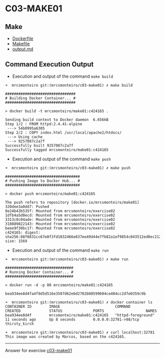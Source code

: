 # C03-MAKE01

## Make
- [Dockerfile](Dockerfile)
- [Makefile](Makefile)
- [output.md](output.md)

## Command Execution Output

- Execution and output of the command `make build`
```
➜  mrcsmonteiro git:(mrcsmonteiro/c03-make01) ✗ make build

################################
# Building Docker Container... #
################################

> docker build -t mrcsmonteiro/make01:c424165 .

Sending build context to Docker daemon  6.656kB
Step 1/2 : FROM httpd:2.4.41-alpine
 ---> 54b0995a6305
Step 2/2 : COPY index.html /usr/local/apache2/htdocs/
 ---> Using cache
 ---> 9257087c2a7f
Successfully built 9257087c2a7f
Successfully tagged mrcsmonteiro/make01:c424165
```

- Execution and output of the command `make push`
```
➜  mrcsmonteiro git:(mrcsmonteiro/c03-make01) ✗ make push

##################################
# Pushing Image to Docker Hub... #
##################################

> docker push mrcsmonteiro/make01:c424165

The push refers to repository [docker.io/mrcsmonteiro/make01]
320dee3a0dd7: Pushed
8e24b43b535f: Mounted from mrcsmonteiro/exercise02
1dfb4a5d0ecd: Mounted from mrcsmonteiro/exercise02
3313c0c04ade: Mounted from mrcsmonteiro/exercise02
310889822143: Mounted from mrcsmonteiro/exercise02
beee9f30bc1f: Mounted from mrcsmonteiro/exercise02
c424165: digest: sha256:88f8831cc67e8f3fd1032466e837ee49d44e7fb82a1ef9854c043512ed0ec212 size: 1569
```

- Execution and output of the command `make run`
```
➜  mrcsmonteiro git:(mrcsmonteiro/c03-make01) ✗ make run

###############################
# Running Docker Container... #
###############################

> docker run -d -p 80 mrcsmonteiro/make01:c424165

bea934ee8d4fa4f9d5d516e3507d62e6d2702b08599604ce404cc2dfe0359c9b

➜  mrcsmonteiro git:(mrcsmonteiro/c03-make01) ✗ docker container ls
CONTAINER ID        IMAGE                         COMMAND              CREATED             STATUS              PORTS                   NAMES
bea934ee8d4f        mrcsmonteiro/make01:c424165   "httpd-foreground"   11 seconds ago      Up 8 seconds        0.0.0.0:32781->80/tcp   thirsty_kirch

➜  mrcsmonteiro git:(mrcsmonteiro/c03-make01) ✗ curl localhost:32781
This image was created by Marcos, based on the c424165.
```

***
Answer for exercise [c03-make01](https://github.com/devopsacademyau/academy/blob/af3225a3436f263164e8daebc6bbd1ef3122b900/classes/03class/exercises/c03-make01/README.md)
